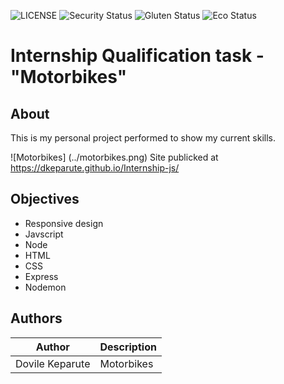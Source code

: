 ![LICENSE](https://img.shields.io/badge/license-MIT-blue.svg?style=flat-square)
![Security Status](https://img.shields.io/security-headers?label=Security&url=https%3A%2F%2Fgithub.com&style=flat-square)
![Gluten Status](https://img.shields.io/badge/Gluten-Free-green.svg)
![Eco Status](https://img.shields.io/badge/ECO-Friendly-green.svg)

# Internship Qualification task - "Motorbikes"
## About

This is my personal project performed to show my current skills. 

![Motorbikes] (../motorbikes.png)
Site publicked at https://dkeparute.github.io/Internship-js/

## Objectives
- Responsive design
- Javscript
- Node
- HTML
- CSS
- Express
- Nodemon

## Authors
Author | Description
------- | -----------
Dovile Keparute | Motorbikes

